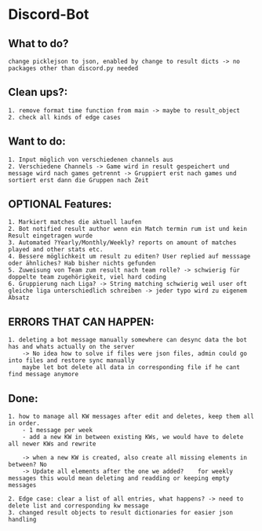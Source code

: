 # Discord-Bot
## What to do?  
    change picklejson to json, enabled by change to result dicts -> no packages other than discord.py needed

## Clean ups?:
    1. remove format time function from main -> maybe to result_object
    2. check all kinds of edge cases
    
## Want to do:
    1. Input möglich von verschiedenen channels aus
    2. Verschiedene Channels -> Game wird in result gespeichert und message wird nach games getrennt -> Gruppiert erst nach games und sortiert erst dann die Gruppen nach Zeit

## OPTIONAL Features:
    1. Markiert matches die aktuell laufen
    2. Bot notified result author wenn ein Match termin rum ist und kein Result eingetragen wurde
    3. Automated ?Yearly/Monthly/Weekly? reports on amount of matches played and other stats etc.
    4. Bessere möglichkeit um result zu editen? User replied auf messsage oder ähnliches? Hab bisher nichts gefunden
    5. Zuweisung von Team zum result nach team rolle? -> schwierig für doppelte team zugehörigkeit, viel hard coding
    6. Gruppierung nach Liga? -> String matching schwierig weil user oft gleiche liga unterschiedlich schreiben -> jeder typo wird zu eigenem Absatz

## ERRORS THAT CAN HAPPEN:
    1. deleting a bot message manually somewhere can desync data the bot has and whats actually on the server 
        -> No idea how to solve if files were json files, admin could go into files and restore sync manually
        maybe let bot delete all data in corresponding file if he cant find message anymore

## Done:
    1. how to manage all KW messages after edit and deletes, keep them all in order.
        - 1 message per week
        - add a new KW in between existing KWs, we would have to delete all newer KWs and rewrite

        -> when a new KW is created, also create all missing elements in between? No
        -> Update all elements after the one we added?    for weekly messages this would mean deleting and readding or keeping empty messages
    
    2. Edge case: clear a list of all entries, what happens? -> need to delete list and corresponding kw message
    3. changed result objects to result dictionaries for easier json handling
